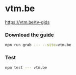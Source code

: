 # vtm.be

https://vtm.be/tv-gids

### Download the guide

```sh
npm run grab --- --site=vtm.be
```

### Test

```sh
npm test --- vtm.be
```
